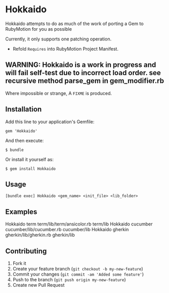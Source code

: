 # Hokkaido

Hokkaido attempts to do as much of the work of porting a Gem to RubyMotion for you as possible

Currently, it only supports one patching operation.

* Refold `Requires` into RubyMotion Project Manifest.

## WARNING: Hokkaido is a work in progress and will fail self-test due to incorrect load order. see recursive method parse_gem in gem_modifier.rb

Where impossible or strange, A `FIXME` is produced.

## Installation

Add this line to your application's Gemfile:

    gem 'Hokkaido'

And then execute:

    $ bundle

Or install it yourself as:

    $ gem install Hokkaido

## Usage

`[bundle exec] Hokkaido <gem_name> <init_file> <lib_folder>`

## Examples

Hokkaido term term/lib/term/ansicolor.rb term/lib
Hokkaido cucumber cucumber/lib/cucumber.rb cucumber/lib
Hokkaido gherkin gherkin/lib/gherkin.rb gherkin/lib

## Contributing

1. Fork it
2. Create your feature branch (`git checkout -b my-new-feature`)
3. Commit your changes (`git commit -am 'Added some feature'`)
4. Push to the branch (`git push origin my-new-feature`)
5. Create new Pull Request
